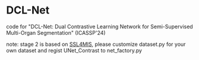 # DCL-Net
code for "DCL-Net: Dual Contrastive Learning Network for Semi-Supervised Multi-Organ Segmentation" (ICASSP'24)

note: stage 2 is based on [SSL4MIS](https://github.com/HiLab-git/SSL4MIS), please customize dataset.py for your own dataset and regist UNet_Contrast to net_factory.py
